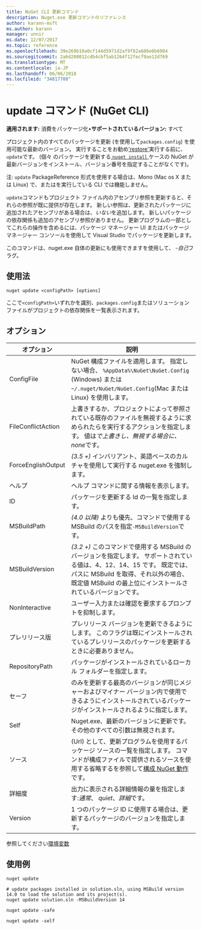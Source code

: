 ```yaml
---
title: NuGet CLI 更新コマンド
description: Nuget.exe 更新コマンドのリファレンス
author: karann-msft
ms.author: karann
manager: unnir
ms.date: 12/07/2017
ms.topic: reference
ms.openlocfilehash: 39e269b10a0cf144d5971d2af9f82a606e0b6904
ms.sourcegitcommit: 2a6d200012cdb4cbf5ab1264f12fecf9ae12d769
ms.translationtype: MT
ms.contentlocale: ja-JP
ms.lasthandoff: 06/06/2018
ms.locfileid: "34817708"
---
```

# <a name="update-command-nuget-cli"></a>update コマンド (NuGet CLI)

**適用されます:** 消費をパッケージ化&bullet;**サポートされているバージョン:** すべて

プロジェクト内のすべてのパッケージを更新 (を使用して`packages.config`) を使用可能な最新のバージョン。 実行することをお勧め['restore'](cli-ref-restore.md)実行する前に、`update`です。 (個々 のパッケージを更新する[ `nuget install` ](cli-ref-install.md)ケースの NuGet が最新バージョンをインストール、バージョン番号を指定することがなくです)。

注: `update` PackageReference 形式を使用する場合は、Mono (Mac os X または Linux) で、またはを実行している CLI では機能しません。

`update`コマンドもプロジェクト ファイル内のアセンブリ参照を更新すると、それらの参照が既に提供が存在します。 新しい参照は、更新されたパッケージに追加されたアセンブリがある場合は、*いない*を追加します。 新しいパッケージの依存関係も追加のアセンブリ参照がありません。 更新プログラムの一部としてこれらの操作を含めるには、パッケージ マネージャー UI またはパッケージ マネージャー コンソールを使用して Visual Studio でパッケージを更新します。

このコマンドは、nuget.exe 自体の更新にも使用できますを使用して、 *-自己*フラグ。

## <a name="usage"></a>使用法

```cli
nuget update <configPath> [options]
```

ここで`<configPath>`いずれかを識別、`packages.config`またはソリューション ファイルがプロジェクトの依存関係を一覧表示されます。

## <a name="options"></a>オプション

| オプション | 説明 |
| --- | --- |
| ConfigFile | NuGet 構成ファイルを適用します。 指定しない場合、 `%AppData%\NuGet\NuGet.Config` (Windows) または`~/.nuget/NuGet/NuGet.Config`(Mac または Linux) を使用します。|
| FileConflictAction | 上書きするか、プロジェクトによって参照されている既存のファイルを無視するように求められたらを実行するアクションを指定します。 値は*で上書きし、無視する場合に、none*です。 |
| ForceEnglishOutput | *(3.5 +)* インバリアント、英語ベースのカルチャを使用して実行する nuget.exe を強制します。 |
| ヘルプ | ヘルプ コマンドに関する情報を表示します。 |
| ID | パッケージを更新する Id の一覧を指定します。 |
| MSBuildPath | *(4.0 以降)* よりも優先、コマンドで使用する MSBuild のパスを指定`-MSBuildVersion`です。 |
| MSBuildVersion | *(3.2 +)* このコマンドで使用する MSBuild のバージョンを指定します。 サポートされている値は、4、12、14、15 です。 既定では、パスに MSBuild を取得、それ以外の場合、既定値 MSBuild の最上位にインストールされているバージョンです。 |
| NonInteractive | ユーザー入力または確認を要求するプロンプトを抑制します。 |
| プレリリース版 | プレリリース バージョンを更新できるようにします。 このフラグは既にインストールされているプレリリースのパッケージを更新するときに必要ありません。 |
| RepositoryPath | パッケージがインストールされているローカル フォルダーを指定します。 |
| セーフ | のみを更新する最高のバージョンが同じメジャーおよびマイナー バージョン内で使用できるようにインストールされているパッケージがインストールされるように指定します。 |
| Self | Nuget.exe、最新のバージョンに更新です。その他のすべての引数は無視されます。 |
| ソース | (Url) として、更新プログラムを使用するパッケージ ソースの一覧を指定します。 コマンドが構成ファイルで提供されるソースを使用する省略するを参照して[構成 NuGet 動作](../consume-packages/configuring-nuget-behavior.md)です。 |
| 詳細度 | 出力に表示される詳細情報の量を指定します:*通常*、 *quiet*、*詳細*です。 |
| Version | 1 つのパッケージ ID に使用する場合は、更新するパッケージのバージョンを指定します。 |

参照してください[環境変数](cli-ref-environment-variables.md)

## <a name="examples"></a>使用例

```cli
nuget update

# update packages installed in solution.sln, using MSBuild version 14.0 to load the solution and its project(s).
nuget update solution.sln -MSBuildVersion 14

nuget update -safe

nuget update -self
```
